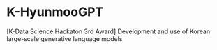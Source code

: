 # K-HyunmooGPT
[K-Data Science Hackaton 3rd Award] Development and use of Korean large-scale generative language models
